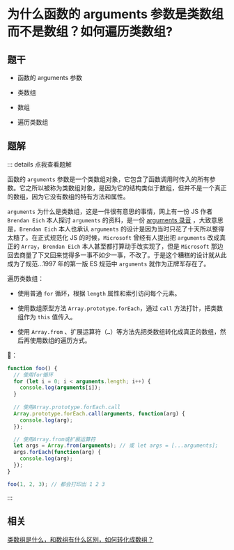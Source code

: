 # 为什么函数的 arguments 参数是类数组而不是数组？如何遍历类数组?

## 题干

- 函数的 arguments 参数

- 类数组

- 数组

- 遍历类数组

## 题解

::: details 点我查看题解

函数的 `arguments` 参数是一个类数组对象，它包含了函数调用时传入的所有参数。它之所以被称为类数组对象，是因为它的结构类似于数组，但并不是一个真正的数组，因为它没有数组的特有方法和属性。

`arguments` 为什么是类数组，这是一件很有意思的事情，网上有一份 JS 作者 `Brendan Eich` 本人探讨 `arguments` 的资料，是一份 [arguments 录音](https://web.archive.org/web/20110822021124/http://minutewith.s3.amazonaws.com/amwb-20101115.mp3) ，大致意思是，`Brendan Eich` 本人也承认 `arguments` 的设计是因为当时只花了十天所以整得太糙了。在正式规范化 JS 的时候，`Microsoft` 曾经有人提出把 `arguments` 改成真正的 `Array`，`Brendan Eich` 本人甚至都打算动手改实现了，但是 `Microsoft` 那边回去商量了下又回来觉得多一事不如少一事，不改了。于是这个糟糕的设计就从此成为了规范...1997 年的第一版 ES 规范中 `arguments` 就作为正牌军存在了。


遍历类数组：

- 使用普通 `for` 循环，根据 `length` 属性和索引访问每个元素。

- 使用数组原型方法 `Array.prototype.forEach`，通过 `call` 方法打针，把类数组作为 `this` 值传入。

- 使用 `Array.from` 、扩展运算符（`…`）等方法先把类数组转化成真正的数组，然后再使用数组的遍历方式。

🌰：

```js
function foo() {
  // 使用for循环
  for (let i = 0; i < arguments.length; i++) {
    console.log(arguments[i]);
  }
  
  // 使用Array.prototype.forEach.call
  Array.prototype.forEach.call(arguments, function(arg) {
    console.log(arg);
  });

  // 使用Array.from或扩展运算符
  let args = Array.from(arguments); // 或 let args = [...arguments];
  args.forEach(function(arg) {
    console.log(arg);
  });
}

foo(1, 2, 3); // 都会打印出 1 2 3
```

:::

## 相关

[类数组是什么，和数组有什么区别，如何转化成数组？](./040040_classarray.md)